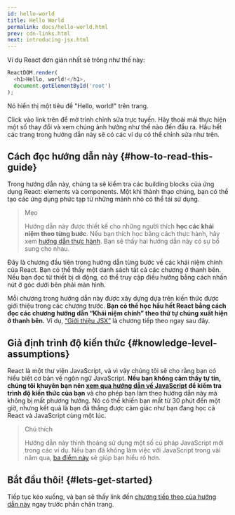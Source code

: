 ```yaml
---
id: hello-world
title: Hello World
permalink: docs/hello-world.html
prev: cdn-links.html
next: introducing-jsx.html
---
```


Ví dụ React đơn giản nhất sẽ trông như thế này:

```js
ReactDOM.render(
  <h1>Hello, world!</h1>,
  document.getElementById('root')
);
```

Nó hiển thị một tiêu đề "Hello, world!" trên trang.

[](codepen://hello-world)

Click vào link trên để mở trình chỉnh sửa trực tuyến. Hãy thoải mái thực hiện một số thay đổi và xem chúng ảnh hưởng như thế nào đến đầu ra. Hầu hết các trang trong hướng dẫn này sẽ có các ví dụ có thể chỉnh sửa như trên.


## Cách đọc hướng dẫn này {#how-to-read-this-guide}

Trong hướng dẫn này, chúng ta sẽ kiểm tra các building blocks của ứng dụng React: elements và components. Một khi thành thạo chúng, bạn có thể tạo các ứng dụng phức tạp từ những mảnh nhỏ có thể tái sử dụng.

>Mẹo
>
>Hướng dẫn này được thiết kế cho những người thích **học các khái niệm theo từng bước**. Nếu bạn thích học bằng cách thực hành, hãy xem [hướng dẫn thực hành](/tutorial/tutorial.html). Bạn sẽ thấy hai hướng dẫn này có sự bổ sung cho nhau.

Đây là chương đầu tiên trong hướng dẫn từng bước về các khái niệm chính của React. Bạn có thể thấy một danh sách tất cả các chương ở thanh bên. Nếu bạn đọc từ thiết bị di động, có thể truy cập điều hướng bằng cách nhấn nút ở góc dưới bên phải màn hình.

Mỗi chương trong hướng dẫn này được xây dựng dựa trên kiến ​​thức được giới thiệu trong các chương trước. **Bạn có thể học hầu hết React bằng cách đọc các chương hướng dẫn “Khái niệm chính” theo thứ tự chúng xuất hiện ở thanh bên.** Ví dụ, [“Giới thiệu JSX”](/docs/introducing-jsx.html) là chương tiếp theo ngay sau đây.

## Giả định trình độ kiến ​​thức {#knowledge-level-assumptions}

React là một thư viện JavaScript, và vì vậy chúng tôi sẽ cho rằng bạn có hiểu biết cơ bản về ngôn ngữ JavaScript. **Nếu bạn không cảm thấy tự tin, chúng tôi khuyên bạn nên [xem qua hướng dẫn về JavaScript](https://developer.mozilla.org/en-US/docs/Web/JavaScript/A_re-introduction_to_JavaScript) để kiểm tra trình độ kiến ​​thức của bạn** và cho phép bạn làm theo hướng dẫn này mà không bị mất phương hướng. Nó có thể khiến bạn mất từ ​​30 phút đến một giờ, nhưng kết quả là bạn đã thắng được cảm giác như bạn đang học cả React và JavaScript cùng một lúc.

>Chú thích
>
>Hướng dẫn này thỉnh thoảng sử dụng một số cú pháp JavaScript mới trong các ví dụ. Nếu bạn đã không làm việc với JavaScript trong vài năm qua, [ba điểm này](https://gist.github.com/gaearon/683e676101005de0add59e8bb345340c) sẽ giúp bạn hiểu rõ hơn.


## Bắt đầu thôi! {#lets-get-started}

Tiếp tục kéo xuống, và bạn sẽ thấy link đến [chương tiếp theo của hướng dẫn này](/docs/introducing-jsx.html) ngay trước phần chân trang.


